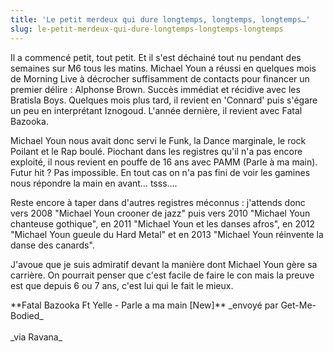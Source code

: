 ```yaml
---
title: 'Le petit merdeux qui dure longtemps, longtemps, longtemps…'
slug: le-petit-merdeux-qui-dure-longtemps-longtemps-longtemps
---
```


Il a commencé petit, tout petit. Et il s'est déchainé tout nu pendant des
semaines sur M6 tous les matins. Michael Youn a réussi en quelques mois de
Morning Live à décrocher suffisamment de contacts pour financer un premier
délire&nbsp;: Alphonse Brown. Succès immédiat et récidive avec les Bratisla
Boys. Quelques mois plus tard, il revient en 'Connard' puis s'égare un peu en
interprétant Iznogoud. L'année dernière, il revient avec Fatal Bazooka.

Michael Youn nous avait donc servi le Funk, la Dance marginale, le rock Poilant
et le Rap boulé. Piochant dans les registres qu'il n'a pas encore exploité, il
nous revient en pouffe de 16 ans avec PAMM (Parle à ma main). Futur hit&nbsp;?
Pas impossible. En tout cas on n'a pas fini de voir les gamines nous répondre la
main en avant… tsss….

Reste encore à taper dans d'autres registres méconnus&nbsp;: j'attends donc vers
2008 &quot;Michael Youn crooner de jazz&quot; puis vers 2010 &quot;Michael Youn
chanteuse gothique&quot;, en 2011 &quot;Michael Youn et les danses afros&quot;,
en 2012 &quot;Michael Youn gueule du Hard Metal&quot; et en 2013 &quot;Michael
Youn réinvente la danse des canards&quot;.

J'avoue que je suis admiratif devant la manière dont Michael Youn gère sa
carrière. On pourrait penser que c'est facile de faire le con mais la preuve est
que depuis 6 ou 7 ans, c'est lui qui le fait le mieux.

<div>
**Fatal Bazooka Ft Yelle - Parle a ma main [New]**
_envoyé par Get-Me-Bodied_</div>

<div>&#xA0;</div>

<div>_via Ravana_</div>
